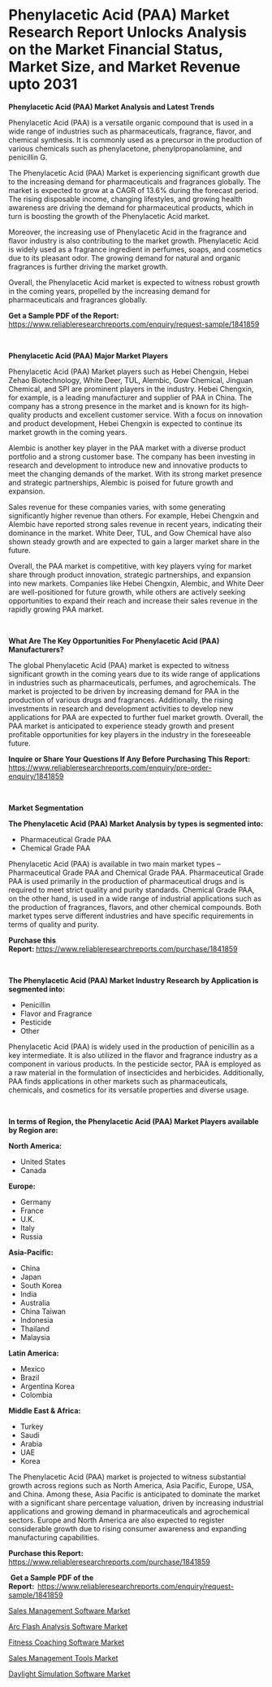 <p><h1>Phenylacetic Acid (PAA) Market Research Report Unlocks Analysis on the Market Financial Status, Market Size, and Market Revenue upto 2031</h1></p><p><strong>Phenylacetic Acid (PAA) Market Analysis and Latest Trends</strong></p>
<p><p>Phenylacetic Acid (PAA) is a versatile organic compound that is used in a wide range of industries such as pharmaceuticals, fragrance, flavor, and chemical synthesis. It is commonly used as a precursor in the production of various chemicals such as phenylacetone, phenylpropanolamine, and penicillin G.</p><p>The Phenylacetic Acid (PAA) Market is experiencing significant growth due to the increasing demand for pharmaceuticals and fragrances globally. The market is expected to grow at a CAGR of 13.6% during the forecast period. The rising disposable income, changing lifestyles, and growing health awareness are driving the demand for pharmaceutical products, which in turn is boosting the growth of the Phenylacetic Acid market.</p><p>Moreover, the increasing use of Phenylacetic Acid in the fragrance and flavor industry is also contributing to the market growth. Phenylacetic Acid is widely used as a fragrance ingredient in perfumes, soaps, and cosmetics due to its pleasant odor. The growing demand for natural and organic fragrances is further driving the market growth.</p><p>Overall, the Phenylacetic Acid market is expected to witness robust growth in the coming years, propelled by the increasing demand for pharmaceuticals and fragrances globally.</p></p>
<p><strong>Get a Sample PDF of the Report:&nbsp;</strong> <a href="https://www.reliableresearchreports.com/enquiry/request-sample/1841859">https://www.reliableresearchreports.com/enquiry/request-sample/1841859</a></p>
<p>&nbsp;</p>
<p><strong>Phenylacetic Acid (PAA) Major Market Players</strong></p>
<p><p>Phenylacetic Acid (PAA) Market players such as Hebei Chengxin, Hebei Zehao Biotechnology, White Deer, TUL, Alembic, Gow Chemical, Jinguan Chemical, and SPI are prominent players in the industry. Hebei Chengxin, for example, is a leading manufacturer and supplier of PAA in China. The company has a strong presence in the market and is known for its high-quality products and excellent customer service. With a focus on innovation and product development, Hebei Chengxin is expected to continue its market growth in the coming years.</p><p>Alembic is another key player in the PAA market with a diverse product portfolio and a strong customer base. The company has been investing in research and development to introduce new and innovative products to meet the changing demands of the market. With its strong market presence and strategic partnerships, Alembic is poised for future growth and expansion.</p><p>Sales revenue for these companies varies, with some generating significantly higher revenue than others. For example, Hebei Chengxin and Alembic have reported strong sales revenue in recent years, indicating their dominance in the market. White Deer, TUL, and Gow Chemical have also shown steady growth and are expected to gain a larger market share in the future.</p><p>Overall, the PAA market is competitive, with key players vying for market share through product innovation, strategic partnerships, and expansion into new markets. Companies like Hebei Chengxin, Alembic, and White Deer are well-positioned for future growth, while others are actively seeking opportunities to expand their reach and increase their sales revenue in the rapidly growing PAA market.</p></p>
<p>&nbsp;</p>
<p><strong>What Are The Key Opportunities For Phenylacetic Acid (PAA) Manufacturers?</strong></p>
<p><p>The global Phenylacetic Acid (PAA) market is expected to witness significant growth in the coming years due to its wide range of applications in industries such as pharmaceuticals, perfumes, and agrochemicals. The market is projected to be driven by increasing demand for PAA in the production of various drugs and fragrances. Additionally, the rising investments in research and development activities to develop new applications for PAA are expected to further fuel market growth. Overall, the PAA market is anticipated to experience steady growth and present profitable opportunities for key players in the industry in the foreseeable future.</p></p>
<p><strong>Inquire or Share Your Questions If Any Before Purchasing This Report:</strong> <a href="https://www.reliableresearchreports.com/enquiry/pre-order-enquiry/1841859">https://www.reliableresearchreports.com/enquiry/pre-order-enquiry/1841859</a></p>
<p>&nbsp;</p>
<p><strong>Market Segmentation</strong></p>
<p><strong>The Phenylacetic Acid (PAA) Market Analysis by types is segmented into:</strong></p>
<p><ul><li>Pharmaceutical Grade PAA</li><li>Chemical Grade PAA</li></ul></p>
<p><p>Phenylacetic Acid (PAA) is available in two main market types – Pharmaceutical Grade PAA and Chemical Grade PAA. Pharmaceutical Grade PAA is used primarily in the production of pharmaceutical drugs and is required to meet strict quality and purity standards. Chemical Grade PAA, on the other hand, is used in a wide range of industrial applications such as the production of fragrances, flavors, and other chemical compounds. Both market types serve different industries and have specific requirements in terms of quality and purity.</p></p>
<p><strong>Purchase this Report:&nbsp;</strong><a href="https://www.reliableresearchreports.com/purchase/1841859">https://www.reliableresearchreports.com/purchase/1841859</a></p>
<p>&nbsp;</p>
<p><strong>The Phenylacetic Acid (PAA) Market Industry Research by Application is segmented into:</strong></p>
<p><ul><li>Penicillin</li><li>Flavor and Fragrance</li><li>Pesticide</li><li>Other</li></ul></p>
<p><p>Phenylacetic Acid (PAA) is widely used in the production of penicillin as a key intermediate. It is also utilized in the flavor and fragrance industry as a component in various products. In the pesticide sector, PAA is employed as a raw material in the formulation of insecticides and herbicides. Additionally, PAA finds applications in other markets such as pharmaceuticals, chemicals, and cosmetics for its versatile properties and diverse usage.</p></p>
<p>&nbsp;</p>
<p><strong>In terms of Region, the Phenylacetic Acid (PAA) Market Players available by Region are:</strong></p>
<p>
    <p> <strong> North America: </strong>
        <ul>
            <li>United States</li>
            <li>Canada</li>
        </ul>
        </p> 
    <p> <strong> Europe: </strong>
        <ul>
            <li>Germany</li>
            <li>France</li>
            <li>U.K.</li>
            <li>Italy</li>
            <li>Russia</li>
        </ul>
        </p> 
    <p> <strong> Asia-Pacific: </strong>
        <ul>
            <li>China</li>
            <li>Japan</li>
            <li>South Korea</li>
            <li>India</li>
            <li>Australia</li>
            <li>China Taiwan</li>
            <li>Indonesia</li>
            <li>Thailand</li>
            <li>Malaysia</li>
        </ul>
        </p> 
    <p> <strong> Latin America: </strong>
        <ul>
            <li>Mexico</li>
            <li>Brazil</li>
            <li>Argentina Korea</li>
            <li>Colombia</li>
        </ul>
        </p> 
    <p> <strong> Middle East & Africa: </strong>
        <ul>
            <li>Turkey</li>
            <li>Saudi</li>
            <li>Arabia</li>
            <li>UAE</li>
            <li>Korea</li>
        </ul>
    </p>
    </p>
<p><p>The Phenylacetic Acid (PAA) market is projected to witness substantial growth across regions such as North America, Asia Pacific, Europe, USA, and China. Among these, Asia Pacific is anticipated to dominate the market with a significant share percentage valuation, driven by increasing industrial applications and growing demand in pharmaceuticals and agrochemical sectors. Europe and North America are also expected to register considerable growth due to rising consumer awareness and expanding manufacturing capabilities.</p></p>
<p><strong>Purchase this Report: </strong><a href="https://www.reliableresearchreports.com/purchase/1841859">https://www.reliableresearchreports.com/purchase/1841859</a></p>
<p>&nbsp;<strong>Get a Sample PDF of the Report:&nbsp;&nbsp;</strong><a href="https://www.reliableresearchreports.com/enquiry/request-sample/1841859">https://www.reliableresearchreports.com/enquiry/request-sample/1841859</a></p>
<p><strong></strong></p>
<p><p><a href="https://medium.com/@juwanhirthe/sales-management-software-market-insight-market-trends-growth-forecasted-from-2024-to-2031-ca4b26d3fba4">Sales Management Software Market</a></p><p><a href="https://medium.com/@juwanhirthe/arc-flash-analysis-software-market-insight-market-trends-growth-forecasted-from-2024-to-2031-b44bcdf05a8d">Arc Flash Analysis Software Market</a></p><p><a href="https://medium.com/@juwanhirthe/fitness-coaching-software-market-size-cagr-trends-2024-2030-1c1bb48cb01d">Fitness Coaching Software Market</a></p><p><a href="https://medium.com/@juwanhirthe/sales-management-tools-market-report-reveals-the-latest-trends-and-growth-opportunities-of-this-f1978a7248b2">Sales Management Tools Market</a></p><p><a href="https://medium.com/@elianhickle/daylight-simulation-software-market-insights-into-market-cagr-market-trends-and-growth-88b8618f828c">Daylight Simulation Software Market</a></p></p>
